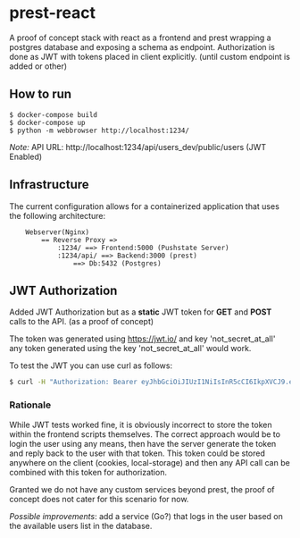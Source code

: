 # prest-react

A proof of concept stack with react as a frontend and prest wrapping a postgres database and exposing a schema as endpoint. Authorization is done as JWT with tokens
placed in client explicitly. (until custom endpoint is added or other)

## How to run

```
$ docker-compose build
$ docker-compose up
$ python -m webbrowser http://localhost:1234/
```

*Note:* API URL: http://localhost:1234/api/users_dev/public/users (JWT Enabled)

## Infrastructure

The current configuration allows for a containerized application that uses the following architecture:

```
    Webserver(Nginx)
        == Reverse Proxy =>
            :1234/ ==> Frontend:5000 (Pushstate Server)
            :1234/api/ ==> Backend:3000 (prest)
                ==> Db:5432 (Postgres)
```

## JWT Authorization

Added JWT Authorization but as a **static** JWT token for **GET** and **POST** calls to the API. (as a proof of concept)

The token was generated using https://jwt.io/ and key 'not_secret_at_all'
any token generated using the key 'not_secret_at_all' would work.

To test the JWT you can use curl as follows:

``` bash
$ curl -H "Authorization: Bearer eyJhbGciOiJIUzI1NiIsInR5cCI6IkpXVCJ9.eyJzdWIiOiIzNzYyODk2Mzk4IiwibmFtZSI6IlJhd2FkIEdoeiJ9.KmLBqe3NsGX2VHHJ2J8MVd3fxTn1i6GLAnNOLIWI8cY" localhost:1234/api/users_dev/public/users
```

### Rationale

While JWT tests worked fine, it is obviously incorrect to store the token within the frontend scripts themselves. The correct approach would be to login the user using any means, then have the server generate the token and reply back to the user with that token. This token could be stored anywhere on the client (cookies, local-storage) and then any API call can be combined with this token for authorization.

Granted we do not have any custom services beyond prest, the proof of concept does not cater for this scenario for now.

*Possible improvements*:  add a service (Go?) that logs in the user based on the available users list in the database.
